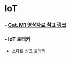 # IoT

### - [Cat. M1 영상자료 참고 링크](https://www.g.camp/659)  
### - IoT 트래커  
 * [스마트 싱크 트래커](https://www.samsung.com/sec/mobile-accessories/smartthings-tracker-v110/SM-V110SZWASKC/)  

